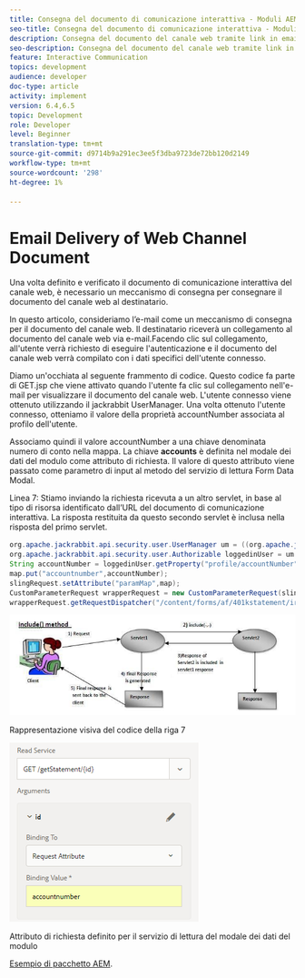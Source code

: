```yaml
---
title: Consegna del documento di comunicazione interattiva - Moduli AEM per il canale web
seo-title: Consegna del documento di comunicazione interattiva - Moduli AEM per il canale web
description: Consegna del documento del canale web tramite link in email
seo-description: Consegna del documento del canale web tramite link in email
feature: Interactive Communication
topics: development
audience: developer
doc-type: article
activity: implement
version: 6.4,6.5
topic: Development
role: Developer
level: Beginner
translation-type: tm+mt
source-git-commit: d9714b9a291ec3ee5f3dba9723de72bb120d2149
workflow-type: tm+mt
source-wordcount: '298'
ht-degree: 1%

---
```



# Email Delivery of Web Channel Document

Una volta definito e verificato il documento di comunicazione interattiva del canale web, è necessario un meccanismo di consegna per consegnare il documento del canale web al destinatario.

In questo articolo, consideriamo l’e-mail come un meccanismo di consegna per il documento del canale web. Il destinatario riceverà un collegamento al documento del canale web via e-mail.Facendo clic sul collegamento, all&#39;utente verrà richiesto di eseguire l&#39;autenticazione e il documento del canale web verrà compilato con i dati specifici dell&#39;utente connesso.

Diamo un&#39;occhiata al seguente frammento di codice. Questo codice fa parte di GET.jsp che viene attivato quando l&#39;utente fa clic sul collegamento nell&#39;e-mail per visualizzare il documento del canale web. L&#39;utente connesso viene ottenuto utilizzando il jackrabbit UserManager. Una volta ottenuto l&#39;utente connesso, otteniamo il valore della proprietà accountNumber associata al profilo dell&#39;utente.

Associamo quindi il valore accountNumber a una chiave denominata numero di conto nella mappa. La chiave **accounts** è definita nel modale dei dati del modulo come attributo di richiesta. Il valore di questo attributo viene passato come parametro di input al metodo del servizio di lettura Form Data Modal.

Linea 7: Stiamo inviando la richiesta ricevuta a un altro servlet, in base al tipo di risorsa identificato dall’URL del documento di comunicazione interattiva. La risposta restituita da questo secondo servlet è inclusa nella risposta del primo servlet.

```java
org.apache.jackrabbit.api.security.user.UserManager um = ((org.apache.jackrabbit.api.JackrabbitSession) session).getUserManager();
org.apache.jackrabbit.api.security.user.Authorizable loggedinUser = um.getAuthorizable(session.getUserID());
String accountNumber = loggedinUser.getProperty("profile/accountNumber")[0].getString();
map.put("accountnumber",accountNumber);
slingRequest.setAttribute("paramMap",map);
CustomParameterRequest wrapperRequest = new CustomParameterRequest(slingRequest,"GET");
wrapperRequest.getRequestDispatcher("/content/forms/af/401kstatement/irastatement/channels/web.html").include(wrapperRequest, response);
```

![includemethod](assets/includemethod.jpg)

Rappresentazione visiva del codice della riga 7

![requestparameter](assets/requestparameter.png)

Attributo di richiesta definito per il servizio di lettura del modale dei dati del modulo


[Esempio di pacchetto AEM](assets/webchanneldelivery.zip).

